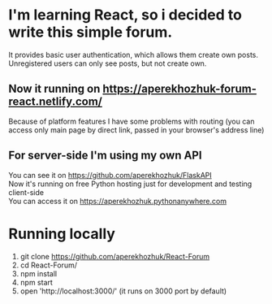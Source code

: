 # I'm learning React, so i decided to write this simple forum.
It provides basic user authentication, which allows them create own posts.
Unregistered users can only see posts, but not create own.
## Now it running on https://aperekhozhuk-forum-react.netlify.com/
Because of platform features I have some problems with routing (you can access only main page by direct link, passed in your browser's address line)
## For server-side I'm using my own API
You can see it on https://github.com/aperekhozhuk/FlaskAPI <br>
Now it's running on free Python hosting just for development and testing client-side<br>
You can access it on https://aperekhozhuk.pythonanywhere.com
# Running locally
1. git clone https://github.com/aperekhozhuk/React-Forum
2. cd React-Forum/
3. npm install
4. npm start
5. open 'http://localhost:3000/' (it runs on 3000 port by default)
